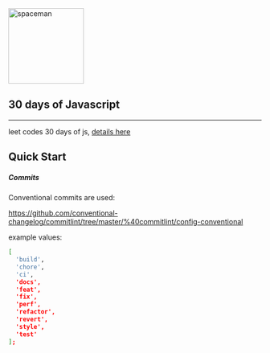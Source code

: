 <img alt="spaceman" src="https://user-images.githubusercontent.com/2040040/236575714-83c35e9a-0529-4e39-a8dc-ba15e1af65b5.svg" width="150">

## 30 days of Javascript

---

leet codes 30 days of js, [details here](https://leetcode.com/discuss/study-guide/3458761/Open-to-Registration!-30-Days-of-LC-JavaScript-Challenge#:~:text=Then%20the%2030%20Days%20LeetCode,welcome%20to%20join%20the%20event.)

## Quick Start

##### Commits

Conventional commits are used:

https://github.com/conventional-changelog/commitlint/tree/master/%40commitlint/config-conventional

example values:

```bash
[
  'build',
  'chore',
  'ci',
  'docs',
  'feat',
  'fix',
  'perf',
  'refactor',
  'revert',
  'style',
  'test'
];
```

